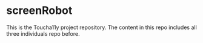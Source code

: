 # screenRobot
This is the Toucha11y project repository. The content in this repo includes all three individuals repo before.
